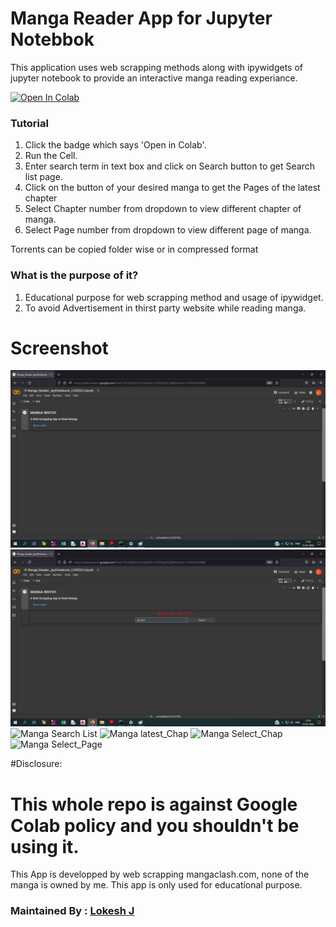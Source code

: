 # Manga Reader App for Jupyter Notebbok
This application uses web scrapping methods along with ipywidgets of jupyter notebook to provide
an interactive manga reading experiance. 

<a href="https://colab.research.google.com/drive/1Y6LQiRz3HL9zYz4gvMG-O0lCEUgHCpBg?usp=sharing" target="_parent"><img src="https://colab.research.google.com/assets/colab-badge.svg" alt="Open In Colab"/></a>

### Tutorial
1. Click the badge which says 'Open in Colab'.
2. Run the Cell.
3. Enter search term in text box and click on Search button to get Search list page.
4. Click on the button of your desired manga to get the Pages of the latest chapter
5. Select Chapter number from dropdown to view different chapter of manga.
6. Select Page number from dropdown to view different page of manga.

Torrents can be copied folder wise or in compressed format

### What is the purpose of it?
1. Educational purpose for web scrapping method and usage of ipywidget.
2. To avoid Advertisement in thirst party website while reading manga.


# Screenshot

![Colab Page](https://github.com/LokeshJ-Repo/Manga-Reader/blob/main/Images/1.Screenshot.png)
![Manga Search](https://github.com/LokeshJ-Repo/Manga-Reader/blob/main/Images/2.Screenshot.png)
![Manga Search List](https://github.com/LokeshJ-Repo/Manga-Reader/blob/main/Images/3.Scrrenshot.png)
![Manga latest_Chap](https://github.com/LokeshJ-Repo/Manga-Reader/blob/main/Images/4.Scrrenshot.png)
![Manga Select_Chap](https://github.com/LokeshJ-Repo/Manga-Reader/blob/main/Images/5.Scrrenshot.png)
![Manga Select_Page](https://github.com/LokeshJ-Repo/Manga-Reader/blob/main/Images/6.Scrrenshot.png)


#Disclosure:
# This whole repo is against Google Colab policy and you shouldn't be using it.
This App is developped by web scrapping mangaclash.com, none of the manga is owned by me. 
This app is only used for educational purpose.


### Maintained By : [Lokesh J](https://www.linkedin.com/in/lokesh-j-13b844140/)
